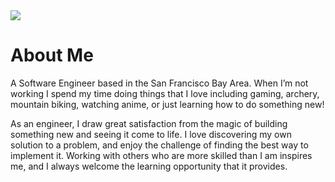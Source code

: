 <img src='./assets/pacifica.png'>

# About Me
A Software Engineer based in the San Francisco Bay Area.  When I’m not working I spend my time doing things that I love including gaming, archery, mountain biking, watching anime, or just learning how to do something new!  

As an engineer, I draw great satisfaction from the magic of building something new and seeing it come to life.  I love discovering my own solution to a problem, and enjoy the challenge of finding the best way to implement it.  Working with others who are more skilled than I am inspires me, and I always welcome the learning opportunity that it provides.

